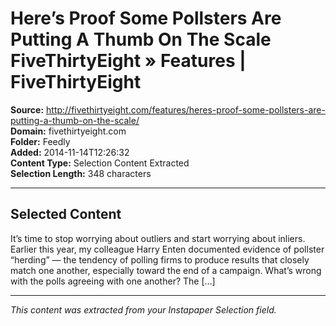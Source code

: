 # Here’s Proof Some Pollsters Are Putting A Thumb On The Scale FiveThirtyEight » Features | FiveThirtyEight

**Source:** http://fivethirtyeight.com/features/heres-proof-some-pollsters-are-putting-a-thumb-on-the-scale/  
**Domain:** fivethirtyeight.com  
**Folder:** Feedly  
**Added:** 2014-11-14T12:26:32  
**Content Type:** Selection Content Extracted  
**Selection Length:** 348 characters  


---

## Selected Content

It’s time to stop worrying about outliers and start worrying about inliers. Earlier this year, my colleague Harry Enten documented evidence of pollster “herding” — the tendency of polling firms to produce results that closely match one another, especially toward the end of a campaign. What’s wrong with the polls agreeing with one another? The […]

---

*This content was extracted from your Instapaper Selection field.*